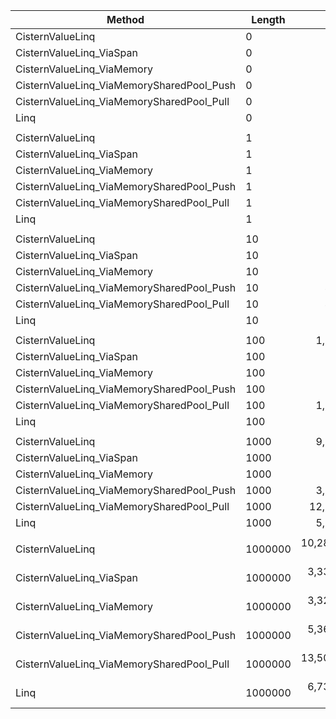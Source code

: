 ﻿|                                    Method |  Length |             Mean |          Error |         StdDev |           Median | Ratio | RatioSD |    Gen 0 |    Gen 1 |    Gen 2 | Allocated |
|------------------------------------------ |-------- |-----------------:|---------------:|---------------:|-----------------:|------:|--------:|---------:|---------:|---------:|----------:|
|                          CisternValueLinq |       0 |        178.65 ns |       3.326 ns |       3.267 ns |        178.14 ns |  2.17 |    0.07 |   0.0057 |        - |        - |      24 B |
|                  CisternValueLinq_ViaSpan |       0 |        114.19 ns |       1.641 ns |       1.535 ns |        114.39 ns |  1.39 |    0.04 |   0.0076 |        - |        - |      32 B |
|                CisternValueLinq_ViaMemory |       0 |         80.93 ns |       0.993 ns |       0.929 ns |         81.11 ns |  0.98 |    0.03 |   0.0057 |        - |        - |      24 B |
| CisternValueLinq_ViaMemorySharedPool_Push |       0 |        256.93 ns |       4.596 ns |       4.299 ns |        256.52 ns |  3.12 |    0.09 |        - |        - |        - |         - |
| CisternValueLinq_ViaMemorySharedPool_Pull |       0 |        255.51 ns |       5.132 ns |       5.270 ns |        255.45 ns |  3.09 |    0.11 |        - |        - |        - |         - |
|                                      Linq |       0 |         82.43 ns |       1.777 ns |       2.819 ns |         82.52 ns |  1.00 |    0.00 |   0.0172 |        - |        - |      72 B |
|                                           |         |                  |                |                |                  |       |         |          |          |          |           |
|                          CisternValueLinq |       1 |        238.79 ns |       4.913 ns |      10.887 ns |        243.91 ns |  2.15 |    0.14 |   0.0210 |        - |        - |      88 B |
|                  CisternValueLinq_ViaSpan |       1 |        169.78 ns |       3.489 ns |       7.511 ns |        171.53 ns |  1.53 |    0.09 |   0.0153 |        - |        - |      64 B |
|                CisternValueLinq_ViaMemory |       1 |        122.90 ns |       2.585 ns |       6.242 ns |        124.46 ns |  1.11 |    0.07 |   0.0153 |        - |        - |      64 B |
| CisternValueLinq_ViaMemorySharedPool_Push |       1 |        342.83 ns |       6.989 ns |      14.277 ns |        346.07 ns |  3.09 |    0.20 |   0.0076 |        - |        - |      32 B |
| CisternValueLinq_ViaMemorySharedPool_Pull |       1 |        314.50 ns |       6.388 ns |      13.334 ns |        317.90 ns |  2.84 |    0.20 |   0.0076 |        - |        - |      32 B |
|                                      Linq |       1 |        111.10 ns |       2.317 ns |       5.135 ns |        112.57 ns |  1.00 |    0.00 |   0.0248 |        - |        - |     104 B |
|                                           |         |                  |                |                |                  |       |         |          |          |          |           |
|                          CisternValueLinq |      10 |        398.75 ns |       8.083 ns |      15.764 ns |        401.97 ns |  2.67 |    0.13 |   0.0286 |        - |        - |     120 B |
|                  CisternValueLinq_ViaSpan |      10 |        234.27 ns |       4.768 ns |       9.846 ns |        236.54 ns |  1.54 |    0.08 |   0.0305 |        - |        - |     128 B |
|                CisternValueLinq_ViaMemory |      10 |        129.57 ns |       2.171 ns |       2.030 ns |        128.98 ns |  0.86 |    0.02 |   0.0229 |        - |        - |      96 B |
| CisternValueLinq_ViaMemorySharedPool_Push |      10 |        410.22 ns |       4.703 ns |       4.169 ns |        410.82 ns |  2.71 |    0.06 |   0.0229 |        - |        - |      96 B |
| CisternValueLinq_ViaMemorySharedPool_Pull |      10 |        482.74 ns |       9.427 ns |       9.258 ns |        483.71 ns |  3.19 |    0.10 |   0.0153 |        - |        - |      64 B |
|                                      Linq |      10 |        151.19 ns |       3.032 ns |       2.978 ns |        150.28 ns |  1.00 |    0.00 |   0.0324 |        - |        - |     136 B |
|                                           |         |                  |                |                |                  |       |         |          |          |          |           |
|                          CisternValueLinq |     100 |      1,254.52 ns |      17.396 ns |      16.272 ns |      1,248.61 ns |  2.02 |    0.03 |   0.1144 |        - |        - |     480 B |
|                  CisternValueLinq_ViaSpan |     100 |        222.92 ns |       3.193 ns |       2.987 ns |        222.28 ns |  0.36 |    0.01 |   0.1318 |        - |        - |     552 B |
|                CisternValueLinq_ViaMemory |     100 |        188.09 ns |       2.154 ns |       1.910 ns |        187.93 ns |  0.30 |    0.00 |   0.1090 |        - |        - |     456 B |
| CisternValueLinq_ViaMemorySharedPool_Push |     100 |        781.28 ns |      10.337 ns |       9.669 ns |        782.52 ns |  1.26 |    0.02 |   0.1087 |        - |        - |     456 B |
| CisternValueLinq_ViaMemorySharedPool_Pull |     100 |      1,743.48 ns |      15.929 ns |      14.900 ns |      1,745.50 ns |  2.81 |    0.04 |   0.1011 |        - |        - |     424 B |
|                                      Linq |     100 |        620.08 ns |       7.223 ns |       6.756 ns |        620.72 ns |  1.00 |    0.00 |   0.1183 |        - |        - |     496 B |
|                                           |         |                  |                |                |                  |       |         |          |          |          |           |
|                          CisternValueLinq |    1000 |      9,929.31 ns |     198.609 ns |     530.127 ns |     10,001.64 ns |  1.89 |    0.14 |   0.9613 |        - |        - |    4080 B |
|                  CisternValueLinq_ViaSpan |    1000 |        894.11 ns |      17.512 ns |      28.279 ns |        894.35 ns |  0.17 |    0.01 |   0.9918 |        - |        - |    4152 B |
|                CisternValueLinq_ViaMemory |    1000 |        860.63 ns |      13.559 ns |      12.019 ns |        860.88 ns |  0.16 |    0.01 |   0.9689 |        - |        - |    4056 B |
| CisternValueLinq_ViaMemorySharedPool_Push |    1000 |      3,169.05 ns |      39.167 ns |      36.637 ns |      3,162.12 ns |  0.60 |    0.03 |   0.9689 |        - |        - |    4056 B |
| CisternValueLinq_ViaMemorySharedPool_Pull |    1000 |     12,866.23 ns |     256.003 ns |     461.626 ns |     12,960.57 ns |  2.42 |    0.14 |   0.9613 |        - |        - |    4024 B |
|                                      Linq |    1000 |      5,314.81 ns |     106.062 ns |     235.025 ns |      5,411.25 ns |  1.00 |    0.00 |   0.9766 |        - |        - |    4096 B |
|                                           |         |                  |                |                |                  |       |         |          |          |          |           |
|                          CisternValueLinq | 1000000 | 10,286,195.01 ns | 203,121.066 ns | 366,269.180 ns | 10,318,392.19 ns |  1.54 |    0.08 | 187.5000 | 187.5000 | 187.5000 | 4000078 B |
|                  CisternValueLinq_ViaSpan | 1000000 |  3,339,911.33 ns |  66,474.756 ns |  99,496.285 ns |  3,316,425.39 ns |  0.50 |    0.03 | 101.5625 | 101.5625 | 101.5625 | 4000151 B |
|                CisternValueLinq_ViaMemory | 1000000 |  3,329,887.75 ns |  66,429.427 ns |  93,124.779 ns |  3,324,848.05 ns |  0.50 |    0.03 | 109.3750 | 109.3750 | 109.3750 | 4000054 B |
| CisternValueLinq_ViaMemorySharedPool_Push | 1000000 |  5,364,220.10 ns | 103,937.858 ns | 145,706.360 ns |  5,363,878.52 ns |  0.80 |    0.04 | 117.1875 | 117.1875 | 117.1875 | 4000091 B |
| CisternValueLinq_ViaMemorySharedPool_Pull | 1000000 | 13,504,789.89 ns | 270,065.289 ns | 526,741.605 ns | 13,513,506.25 ns |  2.01 |    0.11 | 125.0000 | 125.0000 | 125.0000 | 4000063 B |
|                                      Linq | 1000000 |  6,737,622.93 ns | 134,539.570 ns | 259,212.075 ns |  6,748,410.16 ns |  1.00 |    0.00 | 140.6250 | 140.6250 | 140.6250 | 4000093 B |